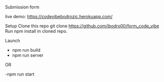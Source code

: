 Submission form

live demo: https://codevibebodrozic.herokuapp.com/

Setup
Clone this repo git clone https://github.com/ibodro00/form_code_vibe
Run npm install in cloned repo.

Launch
- npm run build
- npm run server

OR

-npm run start